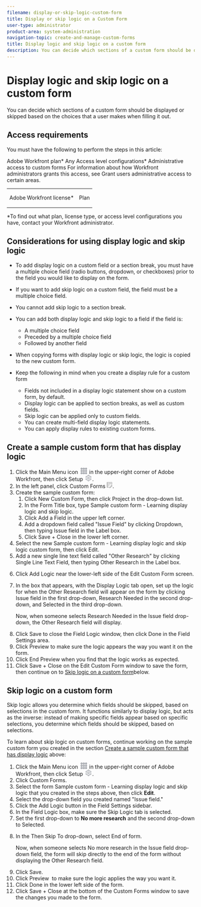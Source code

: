 ```yaml
---
filename: display-or-skip-logic-custom-form
title: Display or skip logic on a Custom Form
user-type: administrator
product-area: system-administration
navigation-topic: create-and-manage-custom-forms
title: Display logic and skip logic on a custom form
description: You can decide which sections of a custom form should be displayed or skipped based on the choices that a user makes when filling it out.
---
```


# Display logic and skip logic on a custom form

You can decide which sections of a custom form should be displayed or skipped based on the choices that a user makes when filling it out.

## Access requirements

You must have the following to perform the steps in this article:

<table cellspacing="0"> 
 <col> 
 <col> 
 <tbody> Adobe Workfront plan* Any 
  <tr> 
   <td role="rowheader">Adobe Workfront license*</td> 
   <td> <p>Plan </p> </td> 
  </tr> Access level configurations* Administrative access to custom forms For information about how Workfront administrators grants this access, see Grant users administrative access to certain areas.  
 </tbody> 
</table>

&#42;To find out what plan, license type, or access level configurations you have, contact your Workfront administrator.

## Considerations for using display logic and skip logic

* To add display logic on a custom field or a section break, you must have a multiple choice field (radio buttons, dropdown, or checkboxes) prior to the field you would like to display on the form.  

* If you want to add skip logic on a custom field, the field must be a multiple choice field.
* You cannot add skip logic to a section break.
* You can add both display logic and skip logic to a field if the field is:

  * A multiple choice field
  * Preceded by a multiple choice field
  * Followed by another field

* When copying forms with display logic or skip logic, the logic is copied to the new custom form.
* Keep the following in mind when you create a display rule for a custom form

  * Fields not included in a display logic statement show on a custom form, by default. 
  * Display logic can be applied to section breaks, as well as custom fields. 
  * Skip logic can be applied only to custom fields. 
  * You can create multi-field display logic statements. 
  * You can apply display rules to existing custom forms.

## Create a sample custom form that has display logic

<ol> 
 <li value="1">Click the <span class="bold">Main Menu</span> icon <img src="assets/main-menu-icon.png"> in the upper-right corner of Adobe Workfront, then click <span class="bold">Setup</span> <img src="assets/gear-icon-settings.png">.<br></li> 
 <li value="2"> In the left panel, click <span class="bold">Custom Forms</span> <img src="assets/custom-forms-icon.png">. </li> 
 <li value="3">Create the sample custom form:
  <ol>
   <li value="1">Click <span class="bold">New Custom Form</span>, then click <span class="bold">Project</span> in the drop-down list.</li>
   <li value="2">In the <span class="bold">Form Title</span> box, type <span class="bold">Sample custom form - Learning display logic and skip logic</span>.</li>
   <li value="3">Click <span class="bold">Add a Field</span> in the upper left corner.</li>
   <li value="4">Add a dropdown field called "Issue Field" by clicking <span class="bold">Dropdown</span>, then typing <span class="bold">Issue field</span> in the <span class="bold">Label</span> box.</li>
   <li value="5">Click <span class="bold">Save + Close</span> in the lower left corner.</li>
  </ol></li> 
 <li value="4"> Select the new <span class="bold"><span class="bold">Sample custom form - Learning display logic and skip logic</span></span> custom form, then click <span class="bold">Edit</span>. </li> 
 <li value="5">Add a new single line text field called "Other Research" by clicking <span class="bold">Single Line Text Field</span>, then typing&nbsp;<span class="bold">Other Research</span> in the <span class="bold">Label</span> box.</li> 
 <li value="6"> <p>Click <span class="bold">Add Logic</span> near the lower-left side of the <span class="bold">Edit Custom Form</span> screen.<br></p> </li> 
 <li value="7"> <p> In the box that appears, with the <span class="bold">Display Logic</span> tab open, set up the logic for when the <span class="bold">Other Research</span> field will appear on the form by clicking <span class="bold">Issue field</span> in the first drop-down, <span class="bold">Research Needed</span> in the second drop-down, and <span class="bold">Selected</span> in the third drop-down. </p> <p>Now, when someone selects <span class="bold">Research Needed</span> in the <span class="bold">Issue field</span> drop-down, the <span class="bold">Other Research</span> field will display.</p> </li> 
 <li value="8"> Click <span class="bold">Save</span> to close the <span class="bold">Field Logic</span> window, then click <span class="bold">Done</span> in the <span class="bold">Field Settings</span> area. </li> 
 <li value="9">Click <span class="bold">Preview</span> to make sure the logic appears the way you want it on the form.</li> 
 <li value="10">Click <span class="bold">End Preview</span> when you find that the logic works as expected.</li> 
 <li value="11">Click <span class="bold">Save + Close</span> on the <span class="bold">Edit Custom Form</span> window to save the form, then continue on to <a href="#skip-logic" class="MCXref xref">Skip logic on a custom form</a>below.</li> 
</ol>

## Skip logic on a custom form

Skip logic allows you determine which fields should be skipped, based on selections in the custom form. It functions similarly to display logic, but acts as the inverse: instead of making specific fields appear based on specific selections, you determine which fields should be skipped, based on selections.

To learn about skip logic on custom forms, continue working on the sample custom form you created in the section [Create a sample custom form that has display logic](#display-logic) above:

<ol> 
 <li value="1"><![CDATA[
          ]]>Click the <span class="bold">Main Menu</span> icon <img src="assets/main-menu-icon.png"> in the upper-right corner of Adobe Workfront, then click <span class="bold">Setup</span> <img src="assets/gear-icon-settings.png">.<br></li> 
 <li value="2"> Click <span class="bold">Custom Forms</span>. </li> 
 <li value="3">Select the form <span class="bold">Sample custom form - Learning display logic and skip logic</span> that you created in the steps above, then click <b>Edit</b>. </li> 
 <li value="4"> Select the drop-down field you created named "Issue field." </li> 
 <li value="5"> Click the <span class="bold">Add Logic</span> button in the <span class="bold">Field Settings</span> sidebar. </li> 
 <li value="6"> In the <span class="bold">Field Logic</span> box, make sure the <span class="bold">Skip Logic</span> tab is selected. </li> 
 <li value="7"> Set the first drop-down to <b>No more research</b> and the second drop-down to <span class="bold">Selected</span>.</li> 
 <li value="8"> <p>In the <span class="bold">Then Skip To</span> drop-down, select <span class="bold">End of form.</span></p> <p>Now, when someone selects <span class="bold">No more research</span> in the <span class="bold">Issue field</span> drop-down field, the form will skip directly to the end of the form without displaying the <span class="bold">Other Research</span> field.</p> </li> 
 <li value="9"> Click <span class="bold">Save</span>. </li> 
 <li value="10"> Click <span class="bold">Preview</span> &nbsp;to make sure the logic applies&nbsp;the way you want it. </li> 
 <li value="11"> Click <span class="bold">Done</span> in the lower left side of the form. </li> 
 <li value="12"> Click <span class="bold">Save + Close</span> at the bottom of the Custom Forms window to save the changes you made to the form.&nbsp; </li> 
</ol>

